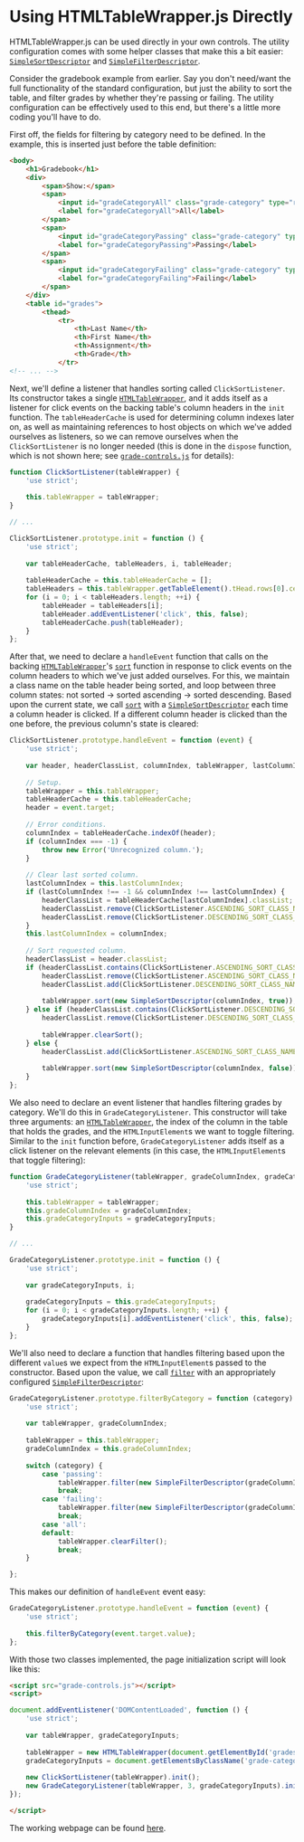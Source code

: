 # Using HTMLTableWrapper.js Directly

HTMLTableWrapper.js can be used directly in your own controls. The utility configuration comes with some helper 
classes that make this a bit easier: [`SimpleSortDescriptor`][SimpleSortDescriptor] and 
[`SimpleFilterDescriptor`][SimpleFilterDescriptor].

Consider the gradebook example from earlier. Say you don't need/want the full functionality of the standard 
configuration, but just the ability to sort the table, and filter grades by whether they're passing or failing.
The utility configuration can be effectively used to this end, but there's a little more coding you'll have to do.

First off, the fields for filtering by category need to be defined. In the example, this is inserted just before 
the table definition:
``` html
<body>
    <h1>Gradebook</h1>
    <div>
        <span>Show:</span>
        <span>
            <input id="gradeCategoryAll" class="grade-category" type="radio" name="gradeCategory" value="all" checked />
            <label for="gradeCategoryAll">All</label>
        </span>
        <span>
            <input id="gradeCategoryPassing" class="grade-category" type="radio" name="gradeCategory" value="passing" />
            <label for="gradeCategoryPassing">Passing</label>
        </span>
        <span>
            <input id="gradeCategoryFailing" class="grade-category" type="radio" name="gradeCategory" value="failing" />
            <label for="gradeCategoryFailing">Failing</label>
        </span>
    </div>
    <table id="grades">
        <thead>
            <tr>
                <th>Last Name</th>
                <th>First Name</th>
                <th>Assignment</th>
                <th>Grade</th>
            </tr>
<!-- ... -->
```

Next, we'll define a listener that handles sorting called `ClickSortListener`. Its constructor takes a single 
[`HTMLTableWrapper`][HTMLTableWrapper], and it adds itself as a listener for click events on the backing table's 
column headers in the `init` function. The `tableHeaderCache` is used for determining column indexes later on, 
as well as maintaining references to host objects on which we've added ourselves as listeners, so we can remove 
ourselves when the `ClickSortListener` is no longer needed (this is done in the `dispose` function, which is 
not shown here; see [`grade-controls.js`](grade-controls.js) for details):
``` javascript
function ClickSortListener(tableWrapper) {
    'use strict';
    
    this.tableWrapper = tableWrapper;
}

// ...

ClickSortListener.prototype.init = function () {
    'use strict';
    
    var tableHeaderCache, tableHeaders, i, tableHeader;
    
    tableHeaderCache = this.tableHeaderCache = [];
    tableHeaders = this.tableWrapper.getTableElement().tHead.rows[0].cells;
    for (i = 0; i < tableHeaders.length; ++i) {
        tableHeader = tableHeaders[i];
        tableHeader.addEventListener('click', this, false);
        tableHeaderCache.push(tableHeader);
    }
};
```

After that, we need to declare a `handleEvent` function that calls on the backing [`HTMLTableWrapper`][HTMLTableWrapper]'s 
[`sort`][HTMLTableWrapper-sort] function in response to click events on the column headers to which we've just added 
ourselves. For this, we maintain a class name on the table header being sorted, and loop between three column states: 
not sorted -> sorted ascending -> sorted descending. Based upon the current state, we call [`sort`][HTMLTableWrapper-sort]
with a [`SimpleSortDescriptor`][SimpleSortDescriptor] each time a column header is clicked. If a different column header 
is clicked than the one before, the previous column's state is cleared:
``` javascript
ClickSortListener.prototype.handleEvent = function (event) {
    'use strict';
    
    var header, headerClassList, columnIndex, tableWrapper, lastColumnIndex, tableHeaderCache;
    
    // Setup.
    tableWrapper = this.tableWrapper;
    tableHeaderCache = this.tableHeaderCache;
    header = event.target;
    
    // Error conditions.
    columnIndex = tableHeaderCache.indexOf(header);
    if (columnIndex === -1) {
        throw new Error('Unrecognized column.');
    }
    
    // Clear last sorted column.
    lastColumnIndex = this.lastColumnIndex;
    if (lastColumnIndex !== -1 && columnIndex !== lastColumnIndex) {
        headerClassList = tableHeaderCache[lastColumnIndex].classList;
        headerClassList.remove(ClickSortListener.ASCENDING_SORT_CLASS_NAME);
        headerClassList.remove(ClickSortListener.DESCENDING_SORT_CLASS_NAME);
    }
    this.lastColumnIndex = columnIndex;
    
    // Sort requested column.
    headerClassList = header.classList;
    if (headerClassList.contains(ClickSortListener.ASCENDING_SORT_CLASS_NAME)) {
        headerClassList.remove(ClickSortListener.ASCENDING_SORT_CLASS_NAME);
        headerClassList.add(ClickSortListener.DESCENDING_SORT_CLASS_NAME);
        
        tableWrapper.sort(new SimpleSortDescriptor(columnIndex, true));
    } else if (headerClassList.contains(ClickSortListener.DESCENDING_SORT_CLASS_NAME)) {
        headerClassList.remove(ClickSortListener.DESCENDING_SORT_CLASS_NAME);
        
        tableWrapper.clearSort();
    } else {
        headerClassList.add(ClickSortListener.ASCENDING_SORT_CLASS_NAME);
        
        tableWrapper.sort(new SimpleSortDescriptor(columnIndex, false));
    }
};
```

We also need to declare an event listener that handles filtering grades by category. We'll do this in 
`GradeCategoryListener`. This constructor will take three arguments: an [`HTMLTableWrapper`][HTMLTableWrapper], 
the index of the column in the table that holds the grades, and the `HTMLInputElement`s we want to toggle filtering. 
Similar to the `init` function before, `GradeCategoryListener` adds itself as a click listener on the relevant 
elements (in this case, the `HTMLInputElement`s that toggle filtering):

``` javascript
function GradeCategoryListener(tableWrapper, gradeColumnIndex, gradeCategoryInputs) {
    'use strict';
    
    this.tableWrapper = tableWrapper;
    this.gradeColumnIndex = gradeColumnIndex;
    this.gradeCategoryInputs = gradeCategoryInputs;
}

// ...

GradeCategoryListener.prototype.init = function () {
    'use strict';
    
    var gradeCategoryInputs, i;
    
    gradeCategoryInputs = this.gradeCategoryInputs;
    for (i = 0; i < gradeCategoryInputs.length; ++i) {
        gradeCategoryInputs[i].addEventListener('click', this, false);
    }
};
```

We'll also need to declare a function that handles filtering based upon the different `value`s we expect from 
the `HTMLInputElement`s passed to the constructor. Based upon the value, we call [`filter`][HTMLTableWrapper-filter] 
with an appropriately configured [`SimpleFilterDescriptor`][SimpleFilterDescriptor]:
``` javascript
GradeCategoryListener.prototype.filterByCategory = function (category) {
    'use strict';
    
    var tableWrapper, gradeColumnIndex;
    
    tableWrapper = this.tableWrapper;
    gradeColumnIndex = this.gradeColumnIndex;
    
    switch (category) {
        case 'passing':
            tableWrapper.filter(new SimpleFilterDescriptor(gradeColumnIndex, 'C', '<='));
            break;
        case 'failing':
            tableWrapper.filter(new SimpleFilterDescriptor(gradeColumnIndex, 'C', '>'));
            break;
        case 'all':
        default:
            tableWrapper.clearFilter();
            break;
    }

};
```

This makes our definition of `handleEvent` event easy:
``` javascript
GradeCategoryListener.prototype.handleEvent = function (event) {
    'use strict';
    
    this.filterByCategory(event.target.value);
};
```


With those two classes implemented, the page initialization script will look like this:
``` html
<script src="grade-controls.js"></script>
<script>

document.addEventListener('DOMContentLoaded', function () {
    'use strict';
    
    var tableWrapper, gradeCategoryInputs;
    
    tableWrapper = new HTMLTableWrapper(document.getElementById('grades'));
    gradeCategoryInputs = document.getElementsByClassName('grade-category');
    
    new ClickSortListener(tableWrapper).init();
    new GradeCategoryListener(tableWrapper, 3, gradeCategoryInputs).init();
});

</script>
```

The working webpage can be found [here](https://mschlege1838.github.io/html-table-wrapper/examples/gradebook-minimal/gradebook-minimal.html).


[SimpleSortDescriptor]: https://mschlege1838.github.io/html-table-wrapper/SimpleSortDescriptor.html
[SimpleFilterDescriptor]: https://mschlege1838.github.io/html-table-wrapper/SimpleFilterDescriptor.html
[HTMLTableWrapper]: https://mschlege1838.github.io/html-table-wrapper/HTMLTableWrapper.html
[HTMLTableWrapper-sort]: https://mschlege1838.github.io/html-table-wrapper/HTMLTableWrapper.html#sort
[HTMLTableWrapper-filter]: https://mschlege1838.github.io/html-table-wrapper/HTMLTableWrapper.html#filter
[SimpleSortDescriptor]: https://mschlege1838.github.io/html-table-wrapper/SimpleSortDescriptor.html
